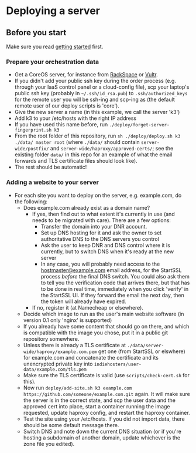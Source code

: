 # Deploying a server

## Before you start
Make sure you read [getting started](getting-started-as-a-hoster.md) first.

### Prepare your orchestration data
* Get a CoreOS server, for instance from [RackSpace](rackspace.com) or [Vultr](vultr.com).
* If you didn't add your public ssh key during the order process (e.g. through your IaaS control panel or a cloud-config file),
  scp your laptop's public ssh key (probably in `~/.ssh/id_rsa.pub`) to `.ssh/authorized_keys` for the remote user
  you will be ssh-ing and scp-ing as (the default remote user of our deploy scripts is 'core').
* Give the new server a name (in this example, we call the server 'k3')
* Add k3 to your /etc/hosts with the right IP address
* If you have used this name before, run `./deploy/forget-server-fingerprint.sh k3`
* From the root folder of this repository, run `sh ./deploy/deploy.sh k3 ./data/ master root` (where `./data/` should contain
  `server-wide/postfix/`
  and `server-wide/haproxy/approved-certs/`; see the existing folder `data/` in this repo for an example of what the email forwards and
  TLS certificate files should look like).
* The rest should be automatic!

### Adding a website to your server
* For each site you want to deploy on the server, e.g. example.com, do the following:
  * Does example.com already exist as a domain name?
    * If yes, then find out to what extent it's currently in use (and needs to be migrated with care). There are a few options:
      * Transfer the domain into your DNR account.
      * Set up DNS hosting for it and ask the owner to set authoritative DNS to the DNS servers you control
      * Ask the user to keep DNR and DNS control where it is currently, but to switch DNS when it's ready at the new server
      * In any case, you will probably need access to the hostmaster@example.com email address, for the StartSSL process *before*
        the final DNS switch. You could also ask them to tell you the verification code that arrives there, but that has to be done
        in real time, immediately when you click 'verify' in the StartSSL UI. If they forward the email the next day, then the token
        will already have expired.
    * If no, register it (at Namecheap or elsewhere).
  * Decide which image to run as the user's main website software (in version 0.1 only 'nginx' is supported)
  * If you already have some content that should go on there, and which is compatible with the image you chose,
    put it in a public git repository somewhere.
  * Unless there is already a TLS certificate at `./data/server-wide/haproxy/example.com.pem` get one
    (from StartSSL or elswhere) for example.com and concatenate the certificate
    and its unencrypted private key into `indiehosters/user-data/example.com/tls.pem`
  * Make sure the TLS certificate is valid (use `scripts/check-cert.sh` for this).
  * Now run `deploy/add-site.sh k3 example.com https://github.com/someone/example.com.git` again. It will make sure the server is in the
    correct state, and scp the user data and the
    approved cert into place, start a container running the image requested, update haproxy config, and restart the haproxy container.
  * Test the site using your /etc/hosts. If you did not import data, there should be some default message there.
  * Switch DNS and note down the current DNS situation (or if you're hosting
    a subdomain of another domain, update whichever is the zone file you edited).
